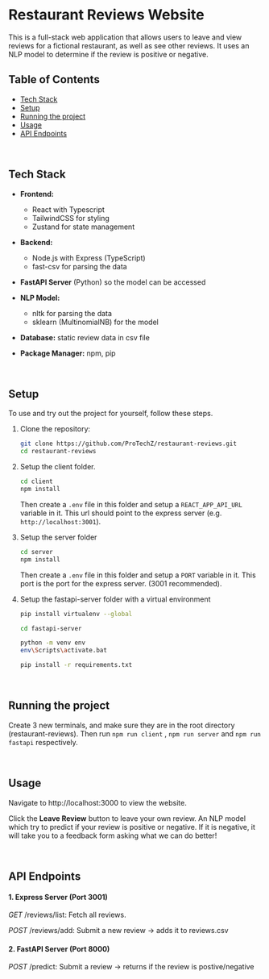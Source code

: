 # Restaurant Reviews Website

This is a full-stack web application that allows users to leave and view reviews for a fictional restaurant, as well as see other reviews. It uses an NLP model to determine if the review is positive or negative.

## Table of Contents

- [Tech Stack](#tech-stack)
- [Setup](#setup)
- [Running the project](#running-the-project)
- [Usage](#usage)
- [API Endpoints](#api-endpoints)

<br>

## Tech Stack

- **Frontend:** 
  - React with Typescript
  - TailwindCSS for styling
  - Zustand for state management

- **Backend:** 
  - Node.js with Express (TypeScript)
  - fast-csv for parsing the data

- **FastAPI Server** (Python) so the model can be accessed

- **NLP Model:**
  - nltk for parsing the data
  - sklearn (MultinomialNB) for the model

- **Database:** static review data in csv file

- **Package Manager:** npm, pip

<br>

## Setup

To use and try out the project for yourself, follow these steps.

1. Clone the repository:

   ```bash
   git clone https://github.com/ProTechZ/restaurant-reviews.git
   cd restaurant-reviews
   ```

2. Setup the client folder.

   ```bash
   cd client
   npm install
   ```

   Then create a `.env` file in this folder and setup a `REACT_APP_API_URL` variable in it. This url should point to the express server (e.g. `http://localhost:3001`).

3. Setup the server folder
   ```bash
   cd server
   npm install
   ```
   Then create a `.env` file in this folder and setup a `PORT` variable in it. This port is the port for the express server. (3001 recommended).

4. Setup the fastapi-server folder with a virtual environment

   ```bash
   pip install virtualenv --global

   cd fastapi-server

   python -m venv env
   env\Scripts\activate.bat

   pip install -r requirements.txt
   ```

<br>

## Running the project

Create 3 new terminals, and make sure they are in the root directory (restaurant-reviews). Then run `npm run client` , `npm run server` and `npm run fastapi` respectively.

<br>

## Usage

Navigate to http://localhost:3000 to view the website.

Click the **Leave Review** button to leave your own review. An NLP model which try to predict if your review is positive or negative. If it is negative, it will take you to a feedback form asking what we can do better!

<br>

## API Endpoints

#### 1. Express Server (Port 3001)
*GET* /reviews/list: Fetch all reviews.

*POST* /reviews/add: Submit a new review → adds it to reviews.csv


#### 2. FastAPI Server (Port 8000)
*POST* /predict: Submit a review → returns if the review is postive/negative
